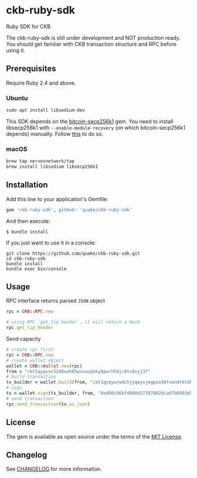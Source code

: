 # ckb-ruby-sdk

Ruby SDK for CKB

The ckb-ruby-sdk is still under development and NOT production ready. You should get familiar with CKB transaction structure and RPC before using it.

## Prerequisites

Require Ruby 2.4 and above.

### Ubuntu

```bash
sudo apt install libsodium-dev
```

This SDK depends on the [bitcoin-secp256k1](https://github.com/cryptape/ruby-bitcoin-secp256k1) gem. You need to install libsecp256k1 with `--enable-module-recovery` (on which bitcoin-secp256k1 depends) manually. Follow [this](https://github.com/cryptape/ruby-bitcoin-secp256k1#prerequisite) to do so.

### macOS

```bash
brew tap nervosnetwork/tap
brew install libsodium libsecp256k1
```

## Installation

Add this line to your application's Gemfile:

```ruby
gem 'ckb-ruby-sdk', github: 'quake/ckb-ruby-sdk'
```

And then execute:

    $ bundle install

If you just want to use it in a console:

```
git clone https://github.com/quake/ckb-ruby-sdk.git
cd ckb-ruby-sdk
bundle install
bundle exec bin/console
```

## Usage

RPC interface returns parsed `JSON` object

```ruby
rpc = CKB::RPC.new

# using RPC `get_tip_header`, it will return a Hash
rpc.get_tip_header
```

Send capacity

```ruby
# create rpc first
rpc = CKB::RPC.new
# create wallet object
wallet = CKB::Wallet.new(rpc)
from = "ckt1qyqvsv5240xeh85wvnau2eky8pwrhh4jr8ts8vyj37"
# build transaction
tx_builder = wallet.build(from, "ckt1qyqywrwdchjyqeysjegpzw38fvandtktdhrs0zaxl4", 100_0000_0000)
# sign
tx = wallet.sign(tx_builder, from, "0xd00c06bfd800d27397002dca6fb0993d5ba6399b4238b2f29ee9deb97593d2bc".from_hex)
# send transaction
rpc.send_transaction(tx.as_json)
```

## License

The gem is available as open source under the terms of the [MIT License](https://opensource.org/licenses/MIT).

## Changelog

See [CHANGELOG](CHANGELOG.md) for more information.
